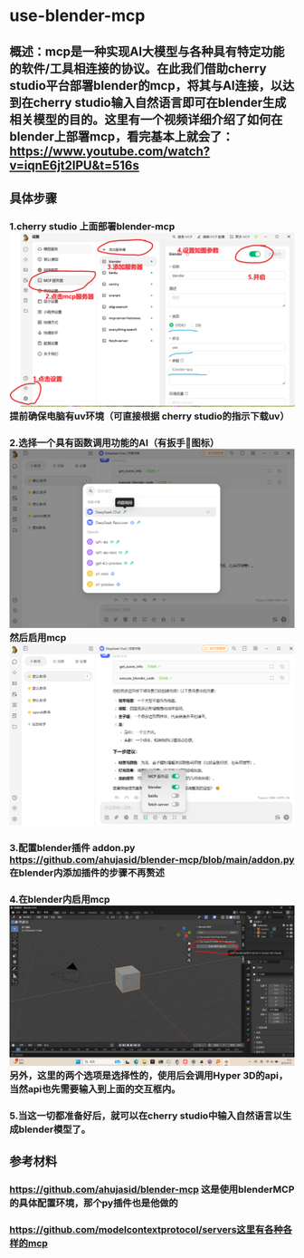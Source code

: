 # use-blender-mcp
## 概述：mcp是一种实现AI大模型与各种具有特定功能的软件/工具相连接的协议。在此我们借助cherry studio平台部署blender的mcp，将其与AI连接，以达到在cherry studio输入自然语言即可在blender生成相关模型的目的。这里有一个视频详细介绍了如何在blender上部署mcp，看完基本上就会了：https://www.youtube.com/watch?v=iqnE6jt2lPU&t=516s
## 具体步骤
### 1.cherry studio 上面部署blender-mcp ![](https://github.com/2025-simulation/use-blender-mcp/blob/main/images/%E5%B1%8F%E5%B9%95%E6%88%AA%E5%9B%BE%202025-04-14%20233701.png) 提前确保电脑有uv环境（可直接根据 cherry studio的指示下载uv）       
###  2.选择一个具有函数调用功能的AI（有扳手🔧图标）![](https://github.com/2025-simulation/use-blender-mcp/blob/main/images/%E5%B1%8F%E5%B9%95%E6%88%AA%E5%9B%BE%202025-04-15%20000006.png)然后启用mcp![](https://github.com/2025-simulation/use-blender-mcp/blob/main/images/%E5%B1%8F%E5%B9%95%E6%88%AA%E5%9B%BE%202025-04-14%20235637.png)
### 3.配置blender插件 addon.py https://github.com/ahujasid/blender-mcp/blob/main/addon.py 在blender内添加插件的步骤不再赘述
### 4.在blender内启用mcp ![](https://github.com/2025-simulation/use-blender-mcp/blob/main/images/start2025-04-15%20001306.png)另外，这里的两个选项是选择性的，使用后会调用Hyper 3D的api，当然api也先需要输入到上面的交互框内。
### 5.当这一切都准备好后，就可以在cherry studio中输入自然语言以生成blender模型了。
## 参考材料 
### https://github.com/ahujasid/blender-mcp 这是使用blenderMCP的具体配置环境，那个py插件也是他做的
### https://github.com/modelcontextprotocol/servers这里有各种各样的mcp
